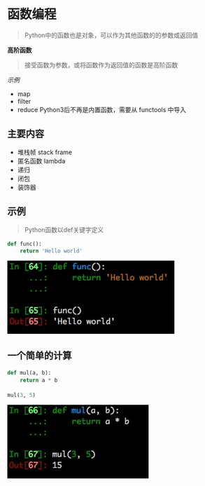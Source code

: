 # 函数编程

> Python中的函数也是对象，可以作为其他函数的的参数或返回值

**高阶函数**

> 接受函数为参数，或将函数作为返回值的函数是高阶函数

*示例*
- map
- filter
- reduce  Python3后不再是内置函数，需要从 functools 中导入


## 主要内容

- 堆栈帧 stack frame
- 匿名函数 lambda
- 递归
- 闭包
- 装饰器

## 示例

> Python函数以def关键字定义

```python
def func():
    return 'Hello world'
```

![](./_image/2017-01-04-17-09-50.jpg)

## 一个简单的计算
```python
def mul(a, b):
    return a * b

mul(3, 5)
```

![](./_image/2017-01-04-17-12-16.jpg)

